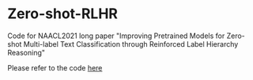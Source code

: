 # Zero-shot-RLHR
Code for NAACL2021 long paper "Improving Pretrained Models for Zero-shot Multi-label Text Classification through Reinforced Label Hierarchy Reasoning"

Please refer to the code [here](https://github.com/amzn/zero-shot-rlhr)
